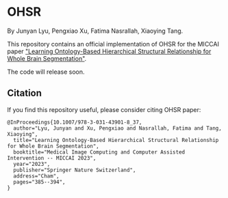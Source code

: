 # OHSR

By Junyan Lyu, Pengxiao Xu, Fatima Nasrallah, Xiaoying Tang.

This repository contains an official implementation of OHSR for the MICCAI paper ["Learning Ontology-Based Hierarchical Structural Relationship for Whole Brain Segmentation"](https://link.springer.com/chapter/10.1007/978-3-031-43901-8_37).

The code will release soon.

## Citation
If you find this repository useful, please consider citing OHSR paper:

```
@InProceedings{10.1007/978-3-031-43901-8_37,
  author="Lyu, Junyan and Xu, Pengxiao and Nasrallah, Fatima and Tang, Xiaoying",
  title="Learning Ontology-Based Hierarchical Structural Relationship for Whole Brain Segmentation",
  booktitle="Medical Image Computing and Computer Assisted Intervention -- MICCAI 2023",
  year="2023",
  publisher="Springer Nature Switzerland",
  address="Cham",
  pages="385--394",
}
```
